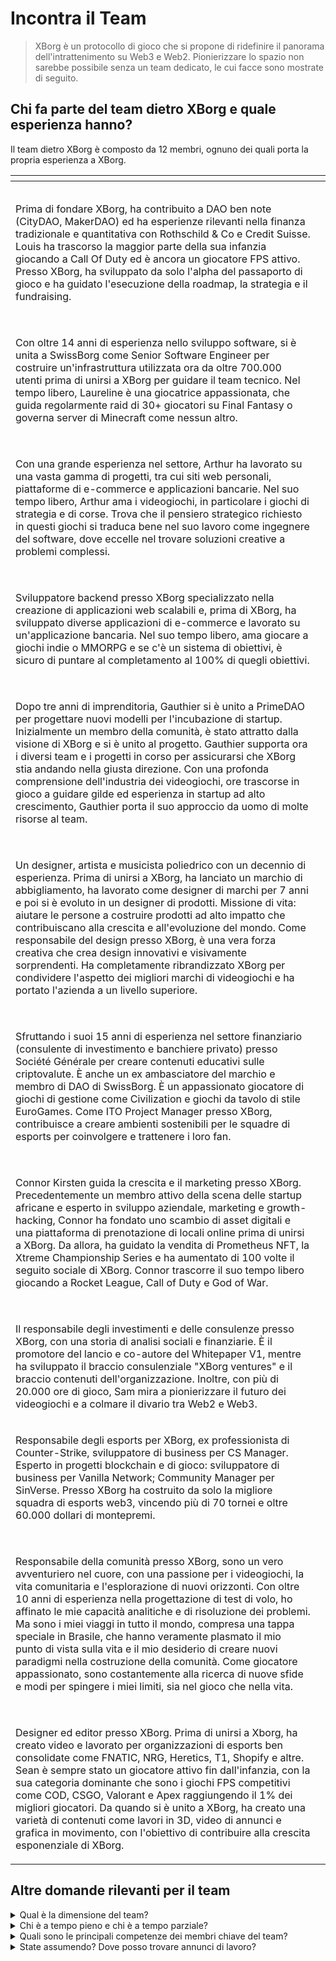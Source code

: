 # Incontra il Team

> XBorg è un protocollo di gioco che si propone di ridefinire il panorama dell'intrattenimento su Web3 e Web2. Pionierizzare lo spazio non sarebbe possibile senza un team dedicato, le cui facce sono mostrate di seguito.

## Chi fa parte del team dietro XBorg e quale esperienza hanno?

Il team dietro XBorg è composto da 12 membri, ognuno dei quali porta la propria esperienza a XBorg.

<table data-view="cards" data-full-width="true"><thead><tr><th></th><th data-hidden data-card-cover data-type="files"></th></tr></thead><tbody><tr><td><p><img src="../.gitbook/assets/image (7).png" alt=""></p><p>Prima di fondare XBorg, ha contribuito a DAO ben note (CityDAO, MakerDAO) ed ha esperienze rilevanti nella finanza tradizionale e quantitativa con Rothschild &#x26; Co e Credit Suisse. Louis ha trascorso la maggior parte della sua infanzia giocando a Call Of Duty ed è ancora un giocatore FPS attivo. Presso XBorg, ha sviluppato da solo l'alpha del passaporto di gioco e ha guidato l'esecuzione della roadmap, la strategia e il fundraising.</p></td><td></td></tr><tr><td><p><img src="../.gitbook/assets/image (11).png" alt=""></p><p>Con oltre 14 anni di esperienza nello sviluppo software, si è unita a SwissBorg come Senior Software Engineer per costruire un'infrastruttura utilizzata ora da oltre 700.000 utenti prima di unirsi a XBorg per guidare il team tecnico. Nel tempo libero, Laureline è una giocatrice appassionata, che guida regolarmente raid di 30+ giocatori su Final Fantasy o governa server di Minecraft come nessun altro.</p></td><td></td></tr><tr><td><p><img src="../.gitbook/assets/image (12).png" alt=""></p><p>Con una grande esperienza nel settore, Arthur ha lavorato su una vasta gamma di progetti, tra cui siti web personali, piattaforme di e-commerce e applicazioni bancarie. Nel suo tempo libero, Arthur ama i videogiochi, in particolare i giochi di strategia e di corse. Trova che il pensiero strategico richiesto in questi giochi si traduca bene nel suo lavoro come ingegnere del software, dove eccelle nel trovare soluzioni creative a problemi complessi.</p></td><td></td></tr><tr><td><p><img src="../.gitbook/assets/image (1).png" alt=""></p><p>Sviluppatore backend presso XBorg specializzato nella creazione di applicazioni web scalabili e, prima di XBorg, ha sviluppato diverse applicazioni di e-commerce e lavorato su un'applicazione bancaria. Nel suo tempo libero, ama giocare a giochi indie o MMORPG e se c'è un sistema di obiettivi, è sicuro di puntare al completamento al 100% di quegli obiettivi.</p></td><td></td></tr><tr><td><p><img src="../.gitbook/assets/image (2).png" alt=""></p><p>Dopo tre anni di imprenditoria, Gauthier si è unito a PrimeDAO per progettare nuovi modelli per l'incubazione di startup. Inizialmente un membro della comunità, è stato attratto dalla visione di XBorg e si è unito al progetto. Gauthier supporta ora i diversi team e i progetti in corso per assicurarsi che XBorg stia andando nella giusta direzione. Con una profonda comprensione dell'industria dei videogiochi, ore trascorse in gioco a guidare gilde ed esperienza in startup ad alto crescimento, Gauthier porta il suo approccio da uomo di molte risorse al team.</p></td><td></td></tr><tr><td><p><img src="../.gitbook/assets/image (15).png" alt=""></p><p>Un designer, artista e musicista poliedrico con un decennio di esperienza. Prima di unirsi a XBorg, ha lanciato un marchio di abbigliamento, ha lavorato come designer di marchi per 7 anni e poi si è evoluto in un designer di prodotti. Missione di vita: aiutare le persone a costruire prodotti ad alto impatto che contribuiscano alla crescita e all'evoluzione del mondo. Come responsabile del design presso XBorg, è una vera forza creativa che crea design innovativi e visivamente sorprendenti. Ha completamente ribrandizzato XBorg per condividere l'aspetto dei migliori marchi di videogiochi e ha portato l'azienda a un livello superiore.</p></td><td></td></tr><tr><td><p><img src="../.gitbook/assets/image (6).png" alt=""></p><p>Sfruttando i suoi 15 anni di esperienza nel settore finanziario (consulente di investimento e banchiere privato) presso Société Générale per creare contenuti educativi sulle criptovalute. È anche un ex ambasciatore del marchio e membro di DAO di SwissBorg. È un appassionato giocatore di giochi di gestione come Civilization e giochi da tavolo di stile EuroGames. Come ITO Project Manager presso XBorg, contribuisce a creare ambienti sostenibili per le squadre di esports per coinvolgere e trattenere i loro fan.</p></td><td></td></tr><tr><td><p><img src="../.gitbook/assets/image.png" alt=""></p><p>Connor Kirsten guida la crescita e il marketing presso XBorg. Precedentemente un membro attivo della scena delle startup africane e esperto in sviluppo aziendale, marketing e growth-hacking, Connor ha fondato uno scambio di asset digitali e una piattaforma di prenotazione di locali online prima di unirsi a XBorg. Da allora, ha guidato la vendita di Prometheus NFT, la Xtreme Championship Series e ha aumentato di 100 volte il seguito sociale di XBorg. Connor trascorre il suo tempo libero giocando a Rocket League, Call of Duty e God of War.</p></td><td></td></tr><tr><td><p><img src="../.gitbook/assets/image (8).png" alt=""></p><p>Il responsabile degli investimenti e delle consulenze presso XBorg, con una storia di analisi sociali e finanziarie. È il promotore del lancio e co-autore del Whitepaper V1, mentre ha sviluppato il braccio consulenziale "XBorg ventures" e il braccio contenuti dell'organizzazione. Inoltre, con più di 20.000 ore di gioco, Sam mira a pionierizzare il futuro dei videogiochi e a colmare il divario tra Web2 e Web3.</p></td><td></td></tr><tr><td><p></p><p><img src="../.gitbook/assets/image (9).png" alt="">Responsabile degli esports per XBorg, ex professionista di Counter-Strike, sviluppatore di business per CS Manager. Esperto in progetti blockchain e di gioco: sviluppatore di business per Vanilla Network; Community Manager per SinVerse. Presso XBorg ha costruito da solo la migliore squadra di esports web3, vincendo più di 70 tornei e oltre 60.000 dollari di montepremi.</p></td><td></td></tr><tr><td><p><img src="../.gitbook/assets/image (3).png" alt=""></p><p>Responsabile della comunità presso XBorg, sono un vero avventuriero nel cuore, con una passione per i videogiochi, la vita comunitaria e l'esplorazione di nuovi orizzonti. Con oltre 10 anni di esperienza nella progettazione di test di volo, ho affinato le mie capacità analitiche e di risoluzione dei problemi. Ma sono i miei viaggi in tutto il mondo, compresa una tappa speciale in Brasile, che hanno veramente plasmato il mio punto di vista sulla vita e il mio desiderio di creare nuovi paradigmi nella costruzione della comunità. Come giocatore appassionato, sono costantemente alla ricerca di nuove sfide e modi per spingere i miei limiti, sia nel gioco che nella vita.</p></td><td></td></tr><tr><td><p><img src="../.gitbook/assets/image (10).png" alt=""></p><p>Designer ed editor presso XBorg. Prima di unirsi a Xborg, ha creato video e lavorato per organizzazioni di esports ben consolidate come FNATIC, NRG, Heretics, T1, Shopify e altre. Sean è sempre stato un giocatore attivo fin dall'infanzia, con la sua categoria dominante che sono i giochi FPS competitivi come COD, CSGO, Valorant e Apex raggiungendo il 1% dei migliori giocatori. Da quando si è unito a XBorg, ha creato una varietà di contenuti come lavori in 3D, video di annunci e grafica in movimento, con l'obiettivo di contribuire alla crescita esponenziale di XBorg.</p></td><td></td></tr></tbody></table>

## Altre domande rilevanti per il team

<details>

<summary>Qual è la dimensione del team?</summary>

Attualmente ci sono **12 dipendenti a tempo pieno**.

</details>

<details>

<summary>Chi è a tempo pieno e chi è a tempo parziale?</summary>

**Tutti** i membri del team lavorano a tempo pieno.

</details>

<details>

<summary>Quali sono le principali competenze dei membri chiave del team?</summary>

Il nostro team ha un set di competenze diversificate, ma tutti condividiamo la passione per i videogiochi e gli esports. Le nostre competenze spaziano dall'ingegneria del software e lo sviluppo di smart contract allo sviluppo aziendale, al design del prodotto e alla gestione della comunità.

</details>

<details>

<summary>State assumendo? Dove posso trovare annunci di lavoro?</summary>

Sì, stiamo assumendo ingegneri del software, designer e product manager. I ruoli possono essere trovati qui:

[https://jobs.lever.co/swissborg?department=XBorg](https://jobs.lever.co/swissborg?department=XBorg)

</details>
